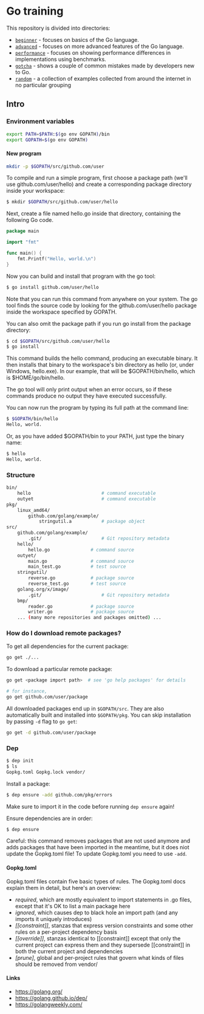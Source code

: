 # Go training

This repository is divided into directories:
* [`beginner`](beginner) - focuses on basics of the Go language.
* [`advanced`](advanced) - focuses on more advanced features of the Go language.
* [`performance`](performance) - focuses on showing performance differences in implementations using benchmarks.
* [`gotcha`](gotcha) - shows a couple of common mistakes made by developers new to Go.
* [`random`](random) - a collection of examples collected from around the internet in no particular grouping

## Intro

### Environment variables

```sh
export PATH=$PATH:$(go env GOPATH)/bin
export GOPATH=$(go env GOPATH)
```

#### New program

```sh
mkdir -p $GOPATH/src/github.com/user
```

To compile and run a simple program, first choose a package path (we'll use github.com/user/hello) and create a corresponding package directory inside your workspace:

```sh
$ mkdir $GOPATH/src/github.com/user/hello
```

Next, create a file named hello.go inside that directory, containing the following Go code.

```go
package main

import "fmt"

func main() {
	fmt.Printf("Hello, world.\n")
}
```

Now you can build and install that program with the go tool:

```sh
$ go install github.com/user/hello
```

Note that you can run this command from anywhere on your system. The go tool finds the source code by looking for the github.com/user/hello package inside the workspace specified by GOPATH.

You can also omit the package path if you run go install from the package directory:

```sh
$ cd $GOPATH/src/github.com/user/hello
$ go install
```

This command builds the hello command, producing an executable binary. It then installs that binary to the workspace's bin directory as hello (or, under Windows, hello.exe). In our example, that will be $GOPATH/bin/hello, which is $HOME/go/bin/hello.

The go tool will only print output when an error occurs, so if these commands produce no output they have executed successfully.

You can now run the program by typing its full path at the command line:

```sh
$ $GOPATH/bin/hello
Hello, world.
```

Or, as you have added $GOPATH/bin to your PATH, just type the binary name:

```sh
$ hello
Hello, world.
```

### Structure

```sh
bin/
    hello                          # command executable
    outyet                         # command executable
pkg/
    linux_amd64/
        github.com/golang/example/
            stringutil.a           # package object
src/
    github.com/golang/example/
        .git/                      # Git repository metadata
	hello/
	    hello.go               # command source
	outyet/
	    main.go                # command source
	    main_test.go           # test source
	stringutil/
	    reverse.go             # package source
	    reverse_test.go        # test source
    golang.org/x/image/
        .git/                      # Git repository metadata
	bmp/
	    reader.go              # package source
	    writer.go              # package source
    ... (many more repositories and packages omitted) ...

```

### How do I download remote packages?

To get all dependencies for the current package:

```sh
go get ./...
```

To download a particular remote package:

```sh
go get <package import path>  # see 'go help packages' for details

# for instance,
go get github.com/user/package
```

All downloaded packages end up in `$GOPATH/src`. They are also automatically built and installed into `$GOPATH/pkg`. You can skip installation by passing `-d` flag to `go get`:

```sh
go get -d github.com/user/package
```

### Dep

```sh
$ dep init
$ ls
Gopkg.toml Gopkg.lock vendor/
```

Install a package:

```sh
$ dep ensure -add github.com/pkg/errors
```

Make sure to import it in the code before running `dep ensure` again!

Ensure dependencies are in order:

```sh
$ dep ensure
```

Careful: this command removes packages that are not used anymore and adds packages that have been imported in the meantime, but it does niot update the Gopkg.toml file! To update Gopkg.toml you need to use `-add`.

#### Gopkg.toml
Gopkg.toml files contain five basic types of rules. The Gopkg.toml docs explain them in detail, but here's an overview:

* *required*, which are mostly equivalent to import statements in .go files, except that it's OK to list a main package here
* *ignored*, which causes dep to black hole an import path (and any imports it uniquely introduces)
* *[[constraint]]*, stanzas that express version constraints and some other rules on a per-project dependency basis
* *[[override]]*, stanzas identical to [[constraint]] except that only the current project can express them and they supersede [[constraint]] in both the current project and dependencies
* *[prune]*, global and per-project rules that govern what kinds of files should be removed from vendor/

#### Links 

* https://golang.org/
* https://golang.github.io/dep/
* https://golangweekly.com/
